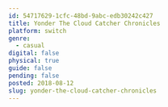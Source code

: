 ```yaml
---
id: 54717629-1cfc-48bd-9abc-edb30242c427
title: Yonder The Cloud Catcher Chronicles
platform: switch
genre:
  - casual
digital: false
physical: true
guide: false
pending: false
posted: 2018-08-12
slug: yonder-the-cloud-catcher-chronicles
---
```

